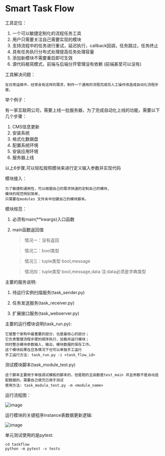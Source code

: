 # Smart Task Flow

工具定位：

1. 一个可以敏捷定制化的流程任务工具
2. 用户只需要关注自己需要实现的模块
3. 支持流程中的任务进行重试，延迟执行，callback回调，任务跳过，任务终止
4. 具有任务执行分布式处理提高任务处理容量
5. 添加新模块不需要重启即可生效
6. 源代码极简模式，前端与后端分开管理没有依赖 (前端甚至可以没有)

工具解决问题：

	在日常运维中，经常会有这样的需求，制作一个通用的流程完成将人工操作改造成自动化流程步骤。

举个例子：

有一家互联网公司，需要上线一批服务器，为了完成自动化上线的功能，需要以下几个步骤：
1. CMS信息更新
2. 安装系统
3. 格式化数据盘
4. 配置系统环境
5. 安装应用环境
6. 服务器上线

以上6步骤,可以轻松按照模块来进行定义输入参数并实现代码

模块接入：

	为了敏捷和通用性，可以根据自己的需求快速的定制自己的模块,
	模块的规范特别简单,
	只需要在modules 文件夹中创建自己的模块脚本。

模块规范：

1. 必须有main(**kwargs)入口函数
2. main函数返回值

	> 情况一：没有返回

	> 情况二：bool类型

	> 情况三：tuple类型 bool,message 

	> 情况四：tuple类型 bool,message,data 注:data必须是字典类型

主要的服务说明:

1. 待运行实例扫描服务(task_sender.py)   

2. 任务发送服务(task_receiver.py)   

3. 扩展接口服务(task_webserver.py)

主要的运行模块说明(task_run.py):

	它是整个架构中最重要的部分，也是最核心的部分；
	它负责整理流程步骤的顺序执行，加载并运行模块；
	同时整合模块参数输入，输出，模块数据的保存工作。
	这个模块如果在应急情况下也可以单独手工运行
	手工运行方法: task_run.py -i <task_flow_id>

测试模块脚本(task_module_test.py)

	这个脚本主要用于单独调试模板的脚本的，但是跑的主函数是test_main 并且参数不是自动适配数据的，需要自己填充已用于测试
	使用方法: task_module_test.py -m <module_name>

运行流程图：

![image](https://github.com/jiangxianfu/smarttaskflow/blob/master/schema.png)


运行模块的关键程序instance表数据更新逻辑:

![image](https://github.com/jiangxianfu/smarttaskflow/blob/master/task_run_flow.png)


单元测试使用的是pytest:

```
cd taskflow
python -m pytest -v tests
```
